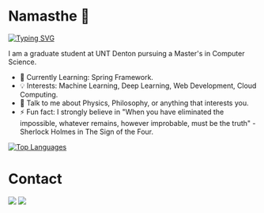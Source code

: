 # Namasthe 🙏 
[![Typing SVG](https://readme-typing-svg.herokuapp.com?color=%2336BCF7&size=22&center=true&lines=I+am+Lakshmi+Sairam+Kakarla)](https://git.io/typing-svg)

<!---
sairam-kakarla/sairam-kakarla is a ✨ special ✨ repository because its `README.md` (this file) appears on your GitHub profile.
You can click the Preview link to take a look at your changes.
--->
I am a graduate student at UNT Denton pursuing a Master's in Computer Science. 

- 🔭 Currently Learning: Spring Framework.
- 💡 Interests: Machine Learning, Deep Learning, Web Development, Cloud Computing.
- 💬 Talk to me about Physics, Philosophy, or anything that interests you.
- ⚡ Fun fact: I strongly believe in "When you have eliminated the impossible, whatever remains, however improbable, must be the truth" -Sherlock Holmes in The Sign of the Four.





[![Top Languages](https://github-readme-stats.vercel.app/api/top-langs/?username=sairam-kakarla)](https://github.com/anuraghazra/github-readme-stats)

# Contact
<a target="_blank" href="https://www.linkedin.com/in/lakshmi-sairam-kakarla-373512207/"><img src="https://img.shields.io/badge/-LinkedIn-0077B5?style=for-the-badge&logo=Linkedin&logoColor=white"></img></a>
<a target="_blank" href="mailto:kakarla2914@gmail.com"><img src="https://img.shields.io/badge/-Gmail-D14836?style=for-the-badge&logo=Gmail&logoColor=white"></img></a>


